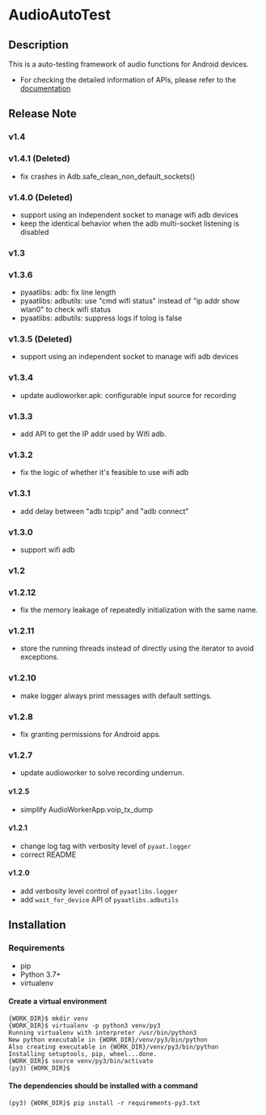 # AudioAutoTest
## Description
This is a auto-testing framework of audio functions for Android devices.

- For checking the detailed information of APIs, please refer to the [documentation](https://github.com/HW-Lee/AudioAutoTest/blob/master/libs/README.md)

## Release Note
### v1.4
### v1.4.1 (Deleted)
- fix crashes in Adb.safe_clean_non_default_sockets()

### v1.4.0 (Deleted)
- support using an independent socket to manage wifi adb devices
- keep the identical behavior when the adb multi-socket listening is disabled

### v1.3
### v1.3.6
- pyaatlibs: adb: fix line length
- pyaatlibs: adbutils: use "cmd wifi status" instead of "ip addr show wlan0" to check wifi status
- pyaatlibs: adbutils: suppress logs if tolog is false

### v1.3.5 (Deleted)
- support using an independent socket to manage wifi adb devices

### v1.3.4
- update audioworker.apk: configurable input source for recording

### v1.3.3
- add API to get the IP addr used by Wifi adb.

### v1.3.2
- fix the logic of whether it's feasible to use wifi adb

### v1.3.1
- add delay between "adb tcpip" and "adb connect"

### v1.3.0
- support wifi adb

### v1.2
### v1.2.12
- fix the memory leakage of repeatedly initialization with the same name.

### v1.2.11
- store the running threads instead of directly using the iterator to avoid exceptions.

### v1.2.10
- make logger always print messages with default settings.

### v1.2.8
- fix granting permissions for Android apps.

### v1.2.7
- update audioworker to solve recording underrun.

#### v1.2.5
- simplify AudioWorkerApp.voip_tx_dump

#### v1.2.1
- change log tag with verbosity level of `pyaat.logger`
- correct README

#### v1.2.0
- add verbosity level control of `pyaatlibs.logger`
- add `wait_for_device` API of `pyaatlibs.adbutils`

## Installation
### Requirements
- pip
- Python 3.7+
- virtualenv

#### Create a virtual environment
```
{WORK_DIR}$ mkdir venv
{WORK_DIR}$ virtualenv -p python3 venv/py3
Running virtualenv with interpreter /usr/bin/python3
New python executable in {WORK_DIR}/venv/py3/bin/python
Also creating executable in {WORK_DIR}/venv/py3/bin/python
Installing setuptools, pip, wheel...done.
{WORK_DIR}$ source venv/py3/bin/activate
(py3) {WORK_DIR}$
```

#### The dependencies should be installed with a command
```
(py3) {WORK_DIR}$ pip install -r requirements-py3.txt
```
